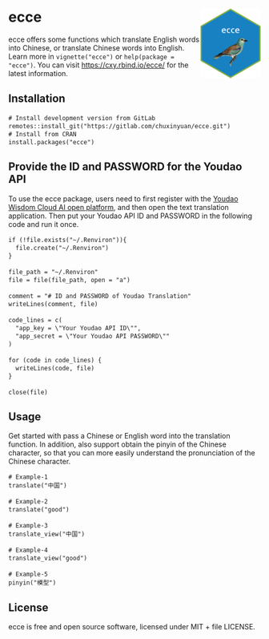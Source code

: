 
# ecce <img src="man/figures/logo.png" align="right" alt="" width="120" />

ecce offers some functions which translate English words into Chinese,
or translate Chinese words into English. Learn more in
`vignette("ecce")` or `help(package = "ecce")`. You can visit
<https://cxy.rbind.io/ecce/> for the latest information.

## Installation

    # Install development version from GitLab
    remotes::install_git("https://gitlab.com/chuxinyuan/ecce.git")
    # Install from CRAN
    install.packages("ecce")

## Provide the ID and PASSWORD for the Youdao API

To use the ecce package, users need to first register with the [Youdao
Wisdom Cloud AI open platform](https://ai.youdao.com/), and then open
the text translation application. Then put your Youdao API ID and
PASSWORD in the following code and run it once.

    if (!file.exists("~/.Renviron")){
      file.create("~/.Renviron")
    } 

    file_path = "~/.Renviron"
    file = file(file_path, open = "a")

    comment = "# ID and PASSWORD of Youdao Translation"
    writeLines(comment, file)

    code_lines = c(
      "app_key = \"Your Youdao API ID\"",
      "app_secret = \"Your Youdao API PASSWORD\""
    )

    for (code in code_lines) {
      writeLines(code, file)
    }

    close(file)

## Usage

Get started with pass a Chinese or English word into the translation
function. In addition, also support obtain the pinyin of the Chinese 
character, so that you can more easily understand the pronunciation
of the Chinese character.

    # Example-1
    translate("中国")

    # Example-2
    translate("good")

    # Example-3
    translate_view("中国")

    # Example-4
    translate_view("good")
    
    # Example-5
    pinyin("模型")

## License

ecce is free and open source software, licensed under MIT + file
LICENSE.
